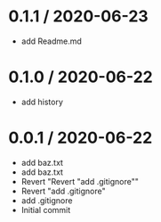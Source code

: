 
0.1.1 / 2020-06-23
==================

  * add Readme.md
  
0.1.0 / 2020-06-22
==================

  * add history

0.0.1 / 2020-06-22
==================

  * add baz.txt
  * add baz.txt
  * Revert "Revert "add .gitignore""
  * Revert "add .gitignore"
  * add .gitignore
  * Initial commit
